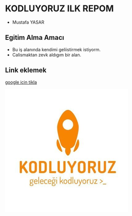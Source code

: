 # KODLUYORUZ ILK REPOM
- Mustafa YASAR

## Egitim Alma Amacı
- Bu iş alanında kendimi geliistirmek istiyorm.
- Calismaktan zevk aldıgım bir alan.

## Link eklemek
[google icin tikla](https://google.com)

![Kodluyoruz Logo](https://raw.githubusercontent.com/Kodluyoruz/taskforce/git/git/markdown-nedir-nasil-kullaniriz-/figures/kodluyoruz_logo.jpg)


